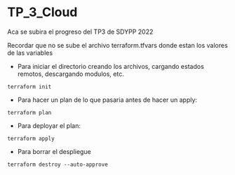 # TP_3_Cloud
Aca se subira el progreso del TP3 de SDYPP 2022

Recordar que no se sube el archivo terraform.tfvars donde estan los valores de las variables

- Para iniciar el directorio creando los archivos, cargando estados remotos, descargando modulos, etc.
```
terraform init
```
- Para hacer un plan de lo que pasaria antes de hacer un apply:
```
terraform plan
```
- Para deployar el plan:
```
terraform apply
```
- Para borrar el despliegue
```
terraform destroy --auto-approve
```
